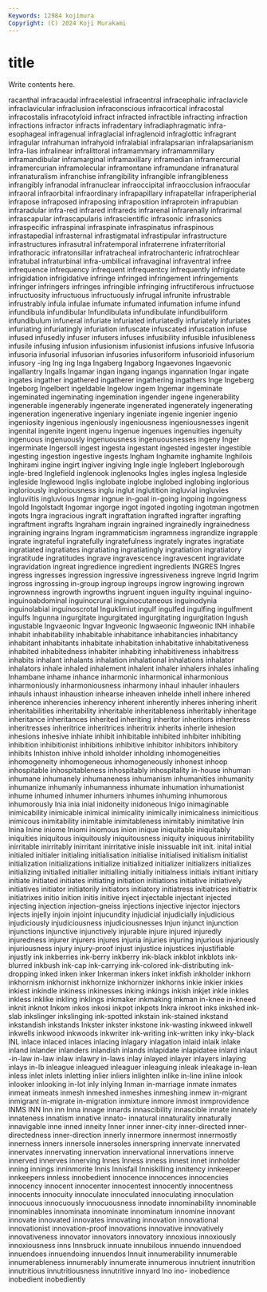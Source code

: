 ```yaml
---
Keywords: 12984 kojimura
Copyright: (C) 2024 Koji Murakami
---
```


# title

Write contents here.



racanthal infracaudal
infracelestial infracentral infracephalic infraclavicle infraclavicular infraclusion infraconscious infracortical infracostal infracostalis
infracotyloid infract infracted infractible infracting infraction infractions infractor infracts infradentary
infradiaphragmatic infra-esophageal infragenual infraglacial infraglenoid infraglottic infragrant infragular infrahuman infrahyoid
infralabial infralapsarian infralapsarianism Infra-lias infralinear infralittoral inframammary inframammillary inframandibular inframarginal
inframaxillary inframedian inframercurial inframercurian inframolecular inframontane inframundane infranatural infranaturalism infranchise
infrangibility infrangible infrangibleness infrangibly infranodal infranuclear infraoccipital infraocclusion infraocular infraoral
infraorbital infraordinary infrapapillary infrapatellar infraperipherial infrapose infraposed infraposing infraposition infraprotein
infrapubian infraradular infra-red infrared infrareds infrarenal infrarenally infrarimal infrascapular infrascapularis
infrascientific infrasonic infrasonics infraspecific infraspinal infraspinate infraspinatus infraspinous infrastapedial infrasternal
infrastigmatal infrastipular infrastructure infrastructures infrasutral infratemporal infraterrene infraterritorial infrathoracic infratonsillar
infratracheal infratrochanteric infratrochlear infratubal infraturbinal infra-umbilical infravaginal infraventral infree infrequence
infrequency infrequent infrequentcy infrequently infrigidate infrigidation infrigidative infringe infringed infringement
infringements infringer infringers infringes infringible infringing infructiferous infructuose infructuosity infructuous
infructuously infrugal infrunite infrustrable infrustrably infula infulae infumate infumated infumation
infume infund infundibula infundibular Infundibulata infundibulate infundibuliform infundibulum infuneral infuriate
infuriated infuriatedly infuriately infuriates infuriating infuriatingly infuriation infuscate infuscated infuscation
infuse infused infusedly infuser infusers infuses infusibility infusible infusibleness infusile
infusing infusion infusionism infusionist infusions infusive Infusoria infusoria infusorial infusorian
infusories infusoriform infusorioid infusorium infusory -ing Ing ing Inga Ingaberg
Ingaborg Ingaevones Ingaevonic ingallantry Ingalls Ingamar ingan ingang ingangs ingannation
Ingar ingate ingates ingather ingathered ingatherer ingathering ingathers Inge Ingeberg
Ingeborg Ingelbert ingeldable Ingelow ingem Ingemar ingeminate ingeminated ingeminating ingemination
ingender ingene ingenerability ingenerable ingenerably ingenerate ingenerated ingenerately ingenerating ingeneration
ingenerative ingeniary ingeniate ingenie ingenier ingenio ingeniosity ingenious ingeniously ingeniousness
ingeniousnesses ingenit ingenital ingenite ingent ingenu ingenue ingenues ingenuities ingenuity
ingenuous ingenuously ingenuousness ingenuousnesses ingeny Inger ingerminate Ingersoll ingest ingesta
ingestant ingested ingester ingestible ingesting ingestion ingestive ingests Ingham Inghamite
inghamite Inghilois Inghirami ingine ingirt ingiver ingiving Ingle ingle Inglebert
Ingleborough ingle-bred Inglefield inglenook inglenooks Ingles ingles inglesa Ingleside ingleside
Inglewood Inglis inglobate inglobe inglobed inglobing inglorious ingloriously ingloriousness inglu
inglut inglutition ingluvial ingluvies ingluviitis ingluvious Ingmar ingnue in-goal in-going
ingoing ingoingness Ingold Ingolstadt Ingomar ingorge ingot ingoted ingoting ingotman
ingotmen ingots Ingra ingracious ingraft ingraftation ingrafted ingrafter ingrafting ingraftment
ingrafts Ingraham ingrain ingrained ingrainedly ingrainedness ingraining ingrains Ingram ingrammaticism
ingramness ingrandize ingrapple ingrate ingrateful ingratefully ingratefulness ingrately ingrates ingratiate
ingratiated ingratiates ingratiating ingratiatingly ingratiation ingratiatory ingratitude ingratitudes ingrave ingravescence
ingravescent ingravidate ingravidation ingreat ingredience ingredient ingredients INGRES Ingres ingress
ingresses ingression ingressive ingressiveness ingreve Ingrid Ingrim ingross ingrossing in-group
ingroup ingroups ingrow ingrowing ingrown ingrownness ingrowth ingrowths ingruent inguen
inguilty inguinal inguino- inguinoabdominal inguinocrural inguinocutaneous inguinodynia inguinolabial inguinoscrotal Inguklimiut
ingulf ingulfed ingulfing ingulfment ingulfs Ingunna ingurgitate ingurgitated ingurgitating ingurgitation
Ingush ingustable Ingvaeonic Ingvar Ingveonic Ingwaeonic Ingweonic INH inhabile inhabit
inhabitability inhabitable inhabitance inhabitancies inhabitancy inhabitant inhabitants inhabitate inhabitation inhabitative
inhabitativeness inhabited inhabitedness inhabiter inhabiting inhabitiveness inhabitress inhabits inhalant inhalants
inhalation inhalational inhalations inhalator inhalators inhale inhaled inhalement inhalent inhaler
inhalers inhales inhaling Inhambane inhame inhance inharmonic inharmonical inharmonious inharmoniously
inharmoniousness inharmony inhaul inhauler inhaulers inhauls inhaust inhaustion inhearse inheaven
inhelde inhell inhere inhered inherence inherencies inherency inherent inherently inheres
inhering inherit inheritabilities inheritability inheritable inheritableness inheritably inheritage inheritance inheritances
inherited inheriting inheritor inheritors inheritress inheritresses inheritrice inheritrices inheritrix inherits
inherle inhesion inhesions inhesive inhiate inhibit inhibitable inhibited inhibiter inhibiting
inhibition inhibitionist inhibitions inhibitive inhibitor inhibitors inhibitory inhibits Inhiston inhive
inhold inholder inholding inhomogeneities inhomogeneity inhomogeneous inhomogeneously inhonest inhoop inhospitable
inhospitableness inhospitably inhospitality in-house inhuman inhumane inhumanely inhumaneness inhumanism inhumanities
inhumanity inhumanize inhumanly inhumanness inhumate inhumation inhumationist inhume inhumed inhumer
inhumers inhumes inhuming inhumorous inhumorously Inia inia inial inidoneity inidoneous
Inigo inimaginable inimicability inimicable inimical inimicality inimically inimicalness inimicitious inimicous
inimitability inimitable inimitableness inimitably inimitative Inin Inina Inine iniome Iniomi
iniomous inion inique iniquitable iniquitably iniquities iniquitous iniquitously iniquitousness iniquity
iniquous inirritability inirritable inirritably inirritant inirritative inisle inissuable init init.
inital initial initialed initialer initialing initialisation initialise initialised initialism initialist
initialization initializations initialize initialized initializer initializers initializes initializing initialled initialler
initialling initially initialness initials initiant initiary initiate initiated initiates initiating
initiation initiations initiative initiatively initiatives initiator initiatorily initiators initiatory initiatress
initiatrices initiatrix initiatrixes initio inition initis initive inject injectable injectant
injected injecting injection injection-gneiss injections injective injector injectors injects injelly
injoin injoint injucundity injudicial injudicially injudicious injudiciously injudiciousness injudiciousnesses Injun
injunct injunction injunctions injunctive injunctively injurable injure injured injuredly injuredness
injurer injurers injures injuria injuries injuring injurious injuriously injuriousness injury
injury-proof injust injustice injustices injustifiable injustly ink inkberries ink-berry inkberry
ink-black inkblot inkblots ink-blurred inkbush ink-cap ink-carrying ink-colored ink-distributing ink-dropping
inked inken inker Inkerman inkers inket inkfish inkholder inkhorn inkhornism
inkhornist inkhornize inkhornizer inkhorns inkie inkier inkies inkiest inkindle inkiness
inkinesses inking inkings inkish inkjet inkle inkles inkless inklike inkling
inklings inkmaker inkmaking inkman in-knee in-kneed inknit inknot Inkom inkos
inkosi inkpot inkpots Inkra inkroot inks inkshed ink-slab inkslinger inkslinging
ink-spotted inkstain ink-stained inkstand inkstandish inkstands Inkster inkster inkstone ink-wasting
inkweed inkwell inkwells inkwood inkwoods inkwriter ink-writing ink-written inky inky-black
INL inlace inlaced inlaces inlacing inlagary inlagation inlaid inlaik inlake
inland inlander inlanders inlandish inlands inlapidate inlapidatee inlard inlaut -in-law
in-law inlaw inlawry in-laws inlay inlayed inlayer inlayers inlaying inlays
in-lb inleague inleagued inleaguer inleaguing inleak inleakage in-lean inless inlet
inlets inletting inlier inliers inlighten inlike in-line inline inlook inlooker
inlooking in-lot inly inlying Inman in-marriage inmate inmates inmeat inmeats
inmesh inmeshed inmeshes inmeshing inmew in-migrant inmigrant in-migrate in-migration inmixture
inmore inmost inmprovidence INMS INN Inn inn Inna innage innards
innascibility innascible innate innately innateness innatism innative innato- innatural innaturality
innaturally innavigable inne inned inneity Inner inner inner-city inner-directed inner-directedness
inner-direction innerly innermore innermost innermostly innerness inners innersole innersoles innerspring
innervate innervated innervates innervating innervation innervational innervations innerve innerved innerves
innerving Innes Inness inness innest innet innholder inning innings inninmorite
Innis Innisfail Inniskilling innitency innkeeper innkeepers innless innobedient innocence innocences
innocencies innocency innocent innocenter innocentest innocently innocentness innocents innocuity innoculate
innoculated innoculating innoculation innocuous innocuously innocuousness innodate innominability innominable innominables
innominata innominate innominatum innomine innovant innovate innovated innovates innovating innovation
innovational innovationist innovation-proof innovations innovative innovatively innovativeness innovator innovators innovatory
innoxious innoxiously innoxiousness inns Innsbruck innuate innubilous innuendo innuendoed innuendoes
innuendoing innuendos Innuit innumerability innumerable innumerableness innumerably innumerate innumerous innutrient
innutrition innutritious innutritiousness innutritive innyard Ino ino- inobedience inobedient inobediently
